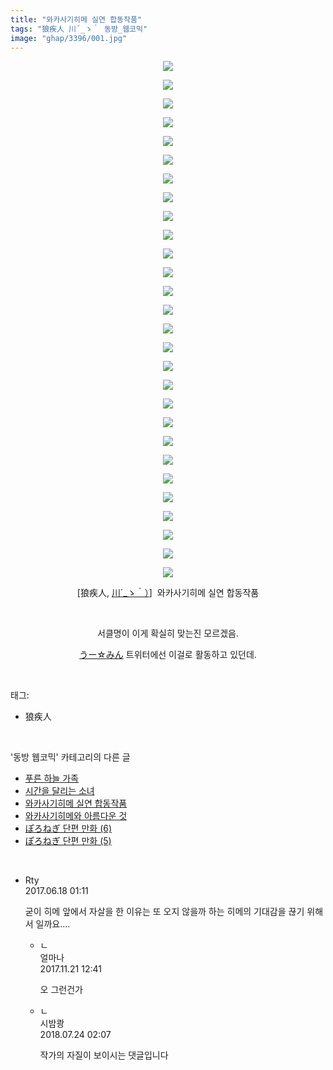 ```yaml
---
title: "와카사기히메 실연 합동작품"
tags: "狼疾人 川´_ゝ｀ 동방_웹코믹"
image: "ghap/3396/001.jpg"
---
```

<div class="article">
<p style="text-align: center; clear: none; float: none;"><img src="{{ site.nasurl }}/ghap/3396/001.jpg"/></p>
<p style="text-align: center; clear: none; float: none;"><img src="{{ site.nasurl }}/ghap/3396/002.jpg"/></p>
<p style="text-align: center; clear: none; float: none;"><img src="{{ site.nasurl }}/ghap/3396/003.jpg"/></p>
<p style="text-align: center; clear: none; float: none;"><img src="{{ site.nasurl }}/ghap/3396/004.jpg"/></p>
<p style="text-align: center; clear: none; float: none;"><img src="{{ site.nasurl }}/ghap/3396/005.jpg"/></p>
<p style="text-align: center; clear: none; float: none;"><img src="{{ site.nasurl }}/ghap/3396/006.jpg"/></p>
<p style="text-align: center; clear: none; float: none;"><img src="{{ site.nasurl }}/ghap/3396/007.jpg"/></p>
<p style="text-align: center; clear: none; float: none;"><img src="{{ site.nasurl }}/ghap/3396/008.jpg"/></p>
<p style="text-align: center; clear: none; float: none;"><img src="{{ site.nasurl }}/ghap/3396/009.jpg"/></p>
<p style="text-align: center; clear: none; float: none;"><img src="{{ site.nasurl }}/ghap/3396/010.jpg"/></p>
<p style="text-align: center; clear: none; float: none;"><img src="{{ site.nasurl }}/ghap/3396/011.jpg"/></p>
<p style="text-align: center; clear: none; float: none;"><img src="{{ site.nasurl }}/ghap/3396/012.jpg"/></p>
<p style="text-align: center; clear: none; float: none;"><img src="{{ site.nasurl }}/ghap/3396/013.jpg"/></p>
<p style="text-align: center; clear: none; float: none;"><img src="{{ site.nasurl }}/ghap/3396/014.jpg"/></p>
<p style="text-align: center; clear: none; float: none;"><img src="{{ site.nasurl }}/ghap/3396/015.jpg"/></p>
<p style="text-align: center; clear: none; float: none;"><img src="{{ site.nasurl }}/ghap/3396/016.jpg"/></p>
<p style="text-align: center; clear: none; float: none;"><img src="{{ site.nasurl }}/ghap/3396/017.jpg"/></p>
<p style="text-align: center; clear: none; float: none;"><img src="{{ site.nasurl }}/ghap/3396/018.jpg"/></p>
<p style="text-align: center; clear: none; float: none;"><img src="{{ site.nasurl }}/ghap/3396/019.jpg"/></p>
<p style="text-align: center; clear: none; float: none;"><img src="{{ site.nasurl }}/ghap/3396/020.jpg"/></p>
<p style="text-align: center; clear: none; float: none;"><img src="{{ site.nasurl }}/ghap/3396/021.jpg"/></p>
<p style="text-align: center; clear: none; float: none;"><img src="{{ site.nasurl }}/ghap/3396/022.jpg"/></p>
<p style="text-align: center; clear: none; float: none;"><img src="{{ site.nasurl }}/ghap/3396/023.jpg"/></p>
<p style="text-align: center; clear: none; float: none;"><img src="{{ site.nasurl }}/ghap/3396/024.jpg"/></p>
<p style="text-align: center; clear: none; float: none;"><img src="{{ site.nasurl }}/ghap/3396/025.jpg"/></p>
<p style="text-align: center; clear: none; float: none;"><img src="{{ site.nasurl }}/ghap/3396/026.jpg"/></p>
<p style="text-align: center; clear: none; float: none;"><img src="{{ site.nasurl }}/ghap/3396/027.jpg"/></p>
<p style="text-align: center; clear: none; float: none;"><img src="{{ site.nasurl }}/ghap/3396/028.jpg"/></p>
<p style="text-align: center; clear: none; float: none;">[狼疾人, <a class="tx-link" href="https://www.pixiv.net/member.php?id=8988534" target="_blank">川´_ゝ｀）</a>]  와카사기히메 실연 합동작품</p>
<p style="text-align: center; clear: none; float: none;"><br/></p>
<p style="text-align: center; clear: none; float: none;">서클명이 이게 확실히 맞는진 모르겠음.</p>
<p style="text-align: center; clear: none; float: none;"><a class="tx-link" href="https://twitter.com/woominwoomin5" target="_blank">うー☆みん</a> 트위터에선 이걸로 활동하고 있던데.</p>
</div><br/>
<div class="tagTrail">
<p>태그: </p>
<ul>
<li>狼疾人</li>
</ul>
</div><br/>
<div class="another">
<p>'동방 웹코믹' 카테고리의 다른 글</p>
<ul>
<li><a href="/2017-06-16-ghap_3398">푸른 하늘 가족</a></li>
<li><a href="/2017-06-16-ghap_3397">시간을 달리는 소녀</a></li>
<li><a href="/2017-06-16-ghap_3396">와카사기히메 실연 합동작품</a></li>
<li><a href="/2017-06-16-ghap_3395">와카사기히메와 아름다운 것</a></li>
<li><a href="/2017-06-16-ghap_3382">ぽろねぎ 단편 만화 (6)</a></li>
<li><a href="/2017-06-16-ghap_3381">ぽろねぎ 단편 만화 (5)</a></li>
</ul>
</div><br/>
<div class="cb_module cb_fluid">
<div class="cb_wrt cb_profile">
<div class="comment">
<ul>
<li class="cb_thumb_off" id="comment15016151">
<div class="cb_comment_area">
<div class="cb_info_area">
<div class="cb_section">
<span class="cb_nick_name">Rty</span>
</div>
<div class="cb_section">
<span class="cb_date">2017.06.18 01:11 </span>
</div>
</div>
<div class="cb_dsc_comment">
<p class="cb_dsc">
											굳이 히메 앞에서 자살을 한 이유는 또 오지 않을까 하는 히메의 기대감을 끊기 위해서 일까요....
										</p>
</div>
<ul>
<li class="cb_thumb_off" id="comment15134181">
<span class="cb_bu_subnode">ㄴ</span>
<div class="cb_comment_area">
<div class="cb_info_area">
<div class="cb_section">
<span class="cb_nick_name">얼마나</span>
</div>
<div class="cb_section">
<span class="cb_date">2017.11.21 12:41 </span>
</div>
</div>
<div class="cb_dsc_comment">
<p class="cb_dsc">
																오 그런건가 
															</p>
</div>
</div>
</li>
<li class="cb_thumb_off" id="comment15292546">
<span class="cb_bu_subnode">ㄴ</span>
<div class="cb_comment_area">
<div class="cb_info_area">
<div class="cb_section">
<span class="cb_nick_name">시밤쾅</span>
</div>
<div class="cb_section">
<span class="cb_date">2018.07.24 02:07 </span>
</div>
</div>
<div class="cb_dsc_comment">
<p class="cb_dsc">
																작가의 자질이 보이시는 댓글입니다 
															</p>
</div>
</div>
</li>
</ul>
</div></li>
</ul>
</div>
</div><!-- commentList close -->
</div><br/>
